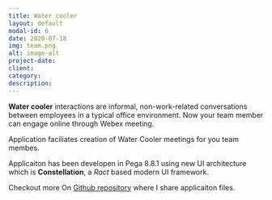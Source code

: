 ```yaml
---
title: Water cooler
layout: default
modal-id: 6
date: 2020-07-18
img: team.png
alt: image-alt
project-date: 
client: 
category:
description:
---
```


**Water cooler** interactions are informal, non-work-related conversations between employees in a typical office environment. Now your team member can engage online through Webex meeting.

Application faciliates creation of Water Cooler meetings for you team membes.

Applicaiton has been developen in Pega 8.8.1 using new UI architecture which is **Constellation**, a *Ract* based modern UI framework.

Checkout more On [Github repository](https://github.com/kamiljaneczek/HA-Config) where I share applicaiton files.